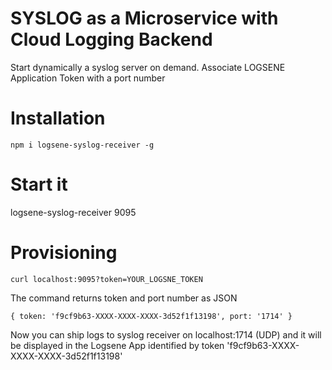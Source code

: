 # SYSLOG as a Microservice with Cloud Logging Backend

Start dynamically a syslog server on demand. Associate LOGSENE Application Token with a port number

# Installation

```
npm i logsene-syslog-receiver -g
```

# Start it
logsene-syslog-receiver 9095

# Provisioning

```
curl localhost:9095?token=YOUR_LOGSNE_TOKEN
```
The command returns token and port number as JSON
```
{ token: 'f9cf9b63-XXXX-XXXX-XXXX-3d52f1f13198', port: '1714' }
```

Now you can ship logs to syslog receiver on localhost:1714 (UDP) and it will be displayed in the Logsene App identified by token 'f9cf9b63-XXXX-XXXX-XXXX-3d52f1f13198'




